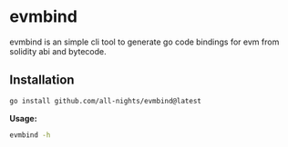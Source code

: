 # evmbind
evmbind is an simple cli tool to generate go code bindings for evm from solidity abi and bytecode.

## Installation

```bash
go install github.com/all-nights/evmbind@latest
```

<strong>Usage:</strong>

```bash
evmbind -h
```

